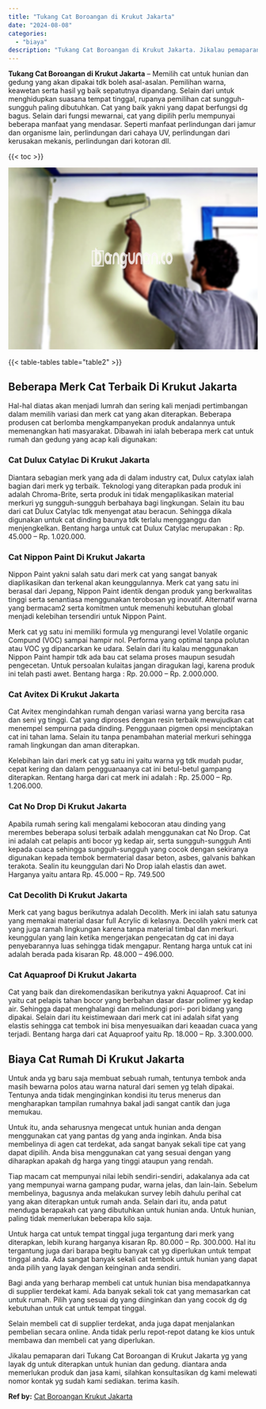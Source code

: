 ```yaml
---
title: "Tukang Cat Boroangan di Krukut Jakarta"
date: "2024-08-08"
categories: 
  - "biaya"
description: "Tukang Cat Boroangan di Krukut Jakarta. Jikalau pemaparan dari Tukang Cat Boroangan di Krukut Jakarta yg yang layak dg untuk diterapkan untuk hunian dan gedu..."
---
```


**Tukang Cat Boroangan di Krukut Jakarta** – Memilih cat untuk hunian dan gedung yang akan dipakai tdk boleh asal-asalan. Pemilihan warna, keawetan serta hasil yg baik sepatutnya dipandang. Selain dari untuk menghidupkan suasana tempat tinggal, rupanya pemilihan cat sungguh-sungguh paling dibutuhkan. Cat yang baik yakni yang dapat berfungsi dg bagus. Selain dari fungsi mewarnai, cat yang dipilih perlu mempunyai beberapa manfaat yang mendasar. Seperti manfaat perlindungan dari jamur dan organisme lain, perlindungan dari cahaya UV, perlindungan dari kerusakan mekanis, perlindungan dari kotoran dll.

{{< toc >}}

![Tukang Cat Boroangan di Krukut Jakarta](/images/jasa-cat-murah18.png)

{{< table-tables table="table2" >}}

## Beberapa Merk Cat Terbaik Di Krukut Jakarta

Hal-hal diatas akan menjadi lumrah dan sering kali menjadi pertimbangan dalam memilih variasi dan merk cat yang akan diterapkan. Beberapa produsen cat berlomba mengkampanyekan produk andalannya untuk memenangkan hati masyarakat. Dibawah ini ialah beberapa merk cat untuk rumah dan gedung yang acap kali digunakan:

### Cat Dulux Catylac Di Krukut Jakarta

Diantara sebagian merk yang ada di dalam industry cat, Dulux catylax ialah bagian dari merk yg terbaik. Teknologi yang diterapkan pada produk ini adalah Chroma-Brite, serta produk ini tidak mengaplikasikan material merkuri yg sungguh-sungguh berbahaya bagi lingkungan. Selain itu bau dari cat Dulux Catylac tdk menyengat atau beracun. Sehingga dikala digunakan untuk cat dinding baunya tdk terlalu mengganggu dan menjengkelkan. Bentang harga untuk cat Dulux Catylac merupakan : Rp. 45.000 – Rp. 1.020.000.

### Cat Nippon Paint Di Krukut Jakarta

Nippon Paint yakni salah satu dari merk cat yang sangat banyak diaplikasikan dan terkenal akan keunggulannya. Merk cat yang satu ini berasal dari Jepang, Nippon Paint identik dengan produk yang berkwalitas tinggi serta senantiasa menggunakan terobosan yg inovatif. Alternatif warna yang bermacam2 serta komitmen untuk memenuhi kebutuhan global menjadi kelebihan tersendiri untuk Nippon Paint.

Merk cat yg satu ini memiliki formula yg mengurangi level Volatile organic Compund (VOC) sampai hampir nol. Performa yang optimal tanpa polutan atau VOC yg dipancarkan ke udara. Selain dari itu kalau menggunakan Nippon Paint hampir tdk ada bau cat selama proses maupun sesudah pengecetan. Untuk persoalan kulaitas jangan diragukan lagi, karena produk ini telah pasti awet. Bentang harga : Rp. 20.000 – Rp. 2.000.000.

### Cat Avitex Di Krukut Jakarta

Cat Avitex mengindahkan rumah dengan variasi warna yang bercita rasa dan seni yg tinggi. Cat yang diproses dengan resin terbaik mewujudkan cat menempel sempurna pada dinding. Penggunaan pigmen opsi menciptakan cat ini tahan lama. Selain itu tanpa penambahan material merkuri sehingga ramah lingkungan dan aman diterapkan.

Kelebihan lain dari merk cat yg satu ini yaitu warna yg tdk mudah pudar, cepat kering dan dalam pengguanaanya cat ini betul-betul gampang diterapkan. Rentang harga dari cat merk ini adalah : Rp. 25.000 – Rp. 1.206.000.

### Cat No Drop Di Krukut Jakarta

Apabila rumah sering kali mengalami kebocoran atau dinding yang merembes beberapa solusi terbaik adalah menggunakan cat No Drop. Cat ini adalah cat pelapis anti bocor yg kedap air, serta sungguh-sungguh Anti kepada cuaca sehingga sungguh-sungguh yang cocok dengan sekiranya digunakan kepada tembok bermaterial dasar beton, asbes, galvanis bahkan terakota. Sealin itu keunggulan dari No Drop ialah elastis dan awet. Harganya yaitu antara Rp. 45.000 – Rp. 749.500

### Cat Decolith Di Krukut Jakarta

Merk cat yang bagus berikutnya adalah Decolith. Merk ini ialah satu satunya yang memakai material dasar full Acrylic di kelasnya. Decolih yakni merk cat yang juga ramah lingkungan karena tanpa material timbal dan merkuri. keunggulan yang lain ketika mengerjakan pengecatan dg cat ini daya penyebarannya luas sehingga tidak mengapur. Rentang harga untuk cat ini adalah berada pada kisaran Rp. 48.000 – 496.000.

### Cat Aquaproof Di Krukut Jakarta

Cat yang baik dan direkomendasikan berikutnya yakni Aquaproof. Cat ini yaitu cat pelapis tahan bocor yang berbahan dasar dasar polimer yg kedap air. Sehingga dapat menghalangi dan melindungi pori- pori bidang yang dipakai. Selain dari itu keistimewaan dari merk cat ini adalah sifat yang elastis sehingga cat tembok ini bisa menyesuaikan dari keaadan cuaca yang terjadi. Bentang harga dari cat Aquaproof yaitu Rp. 18.000 – Rp. 3.300.000.

## Biaya Cat Rumah Di Krukut Jakarta

Untuk anda yg baru saja membuat sebuah rumah, tentunya tembok anda masih bewarna polos atau warna natural dari semen yg telah dipakai. Tentunya anda tidak menginginkan kondisi itu terus menerus dan mengharapkan tampilan rumahnya bakal jadi sangat cantik dan juga memukau.

Untuk itu, anda seharusnya mengecat untuk hunian anda dengan menggunakan cat yang pantas dg yang anda inginkan. Anda bisa membelinya di agen cat terdekat, ada sangat banyak sekali tipe cat yang dapat dipilih. Anda bisa menggunakan cat yang sesuai dengan yang diharapkan apakah dg harga yang tinggi ataupun yang rendah.

Tiap macam cat mempunyai nilai lebih sendiri-sendiri, adakalanya ada cat yang mempunyai warna gampang pudar, warna jelas, dan lain-lain. Sebelum membelinya, bagusnya anda melakukan survey lebih dahulu perihal cat yang akan diterapkan untuk rumah anda. Selain dari itu, anda patut menduga berapakah cat yang dibutuhkan untuk hunian anda. Untuk hunian, paling tidak memerlukan beberapa kilo saja.

Untuk harga cat untuk tempat tinggal juga tergantung dari merk yang diterapkan, lebih kurang harganya kisaran Rp. 80.000 – Rp. 300.000. Hal itu tergantung juga dari barapa begitu banyak cat yg diperlukan untuk tempat tinggal anda. Ada sangat banyak sekali cat tembok untuk hunian yang dapat anda pilih yang layak dengan keinginan anda sendiri.

Bagi anda yang berharap membeli cat untuk hunian bisa mendapatkannya di supplier terdekat kami. Ada banyak sekali tok cat yang memasarkan cat untuk rumah. Pilih yang sesuai dg yang diinginkan dan yang cocok dg dg kebutuhan untuk cat untuk tempat tinggal.

Selain membeli cat di supplier terdekat, anda juga dapat menjalankan pembelian secara online. Anda tidak perlu repot-repot datang ke kios untuk membawa dan membeli cat yang diperlukan.

Jikalau pemaparan dari Tukang Cat Boroangan di Krukut Jakarta yg yang layak dg untuk diterapkan untuk hunian dan gedung. diantara anda memerlukan produk dan jasa kami, silahkan konsultasikan dg kami melewati nomor kontak yg sudah kami sediakan. terima kasih.

**Ref by:** [Cat Boroangan Krukut Jakarta](https://id.wikipedia.org/wiki/Cat)
